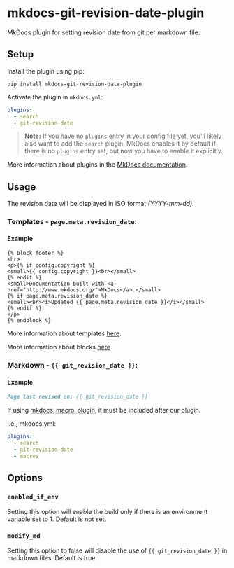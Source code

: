 # mkdocs-git-revision-date-plugin

MkDocs plugin for setting revision date from git per markdown file.

## Setup
Install the plugin using pip:

`pip install mkdocs-git-revision-date-plugin`

Activate the plugin in `mkdocs.yml`:
```yaml
plugins:
  - search
  - git-revision-date
```

> **Note:** If you have no `plugins` entry in your config file yet, you'll likely also want to add the `search` plugin. MkDocs enables it by default if there is no `plugins` entry set, but now you have to enable it explicitly.

More information about plugins in the [MkDocs documentation][mkdocs-plugins].

## Usage
The revision date will be displayed in ISO format *(YYYY-mm-dd)*.

### Templates - `page.meta.revision_date`:
#### Example
```django hljs
{% block footer %}
<hr>
<p>{% if config.copyright %}
<small>{{ config.copyright }}<br></small>
{% endif %}
<small>Documentation built with <a href="http://www.mkdocs.org/">MkDocs</a>.</small>
{% if page.meta.revision_date %}
<small><br><i>Updated {{ page.meta.revision_date }}</i></small>
{% endif %}
</p>
{% endblock %}
```
More information about templates [here][mkdocs-template].

More information about blocks [here][mkdocs-block].

### Markdown - `{{ git_revision_date }}`:
#### Example
```md
Page last revised on: {{ git_revision_date }}
```
If using [mkdocs_macro_plugin][mkdocs-macro], it must be included after our plugin.

i.e., mkdocs.yml:
```yaml
plugins:
  - search
  - git-revision-date
  - macros
```


[mkdocs-plugins]: http://www.mkdocs.org/user-guide/plugins/
[mkdocs-template]: https://www.mkdocs.org/user-guide/custom-themes/#template-variables
[mkdocs-block]: https://www.mkdocs.org/user-guide/styling-your-docs/#overriding-template-blocks
[mkdocs-macro]: https://github.com/fralau/mkdocs_macros_plugin

## Options

### `enabled_if_env`

Setting this option will enable the build only if there is an environment variable set to 1. Default is not set.

### `modify_md`

Setting this option to false will disable the use of `{{ git_revision_date }}` in markdown files. Default is true.
